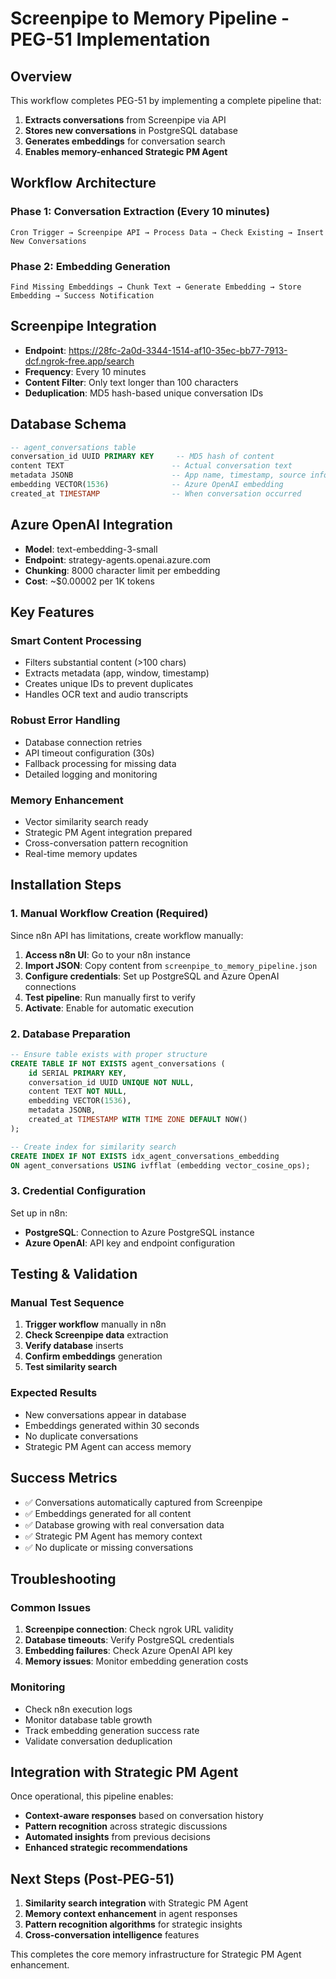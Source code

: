 # Screenpipe to Memory Pipeline - PEG-51 Implementation

## Overview
This workflow completes PEG-51 by implementing a complete pipeline that:
1. **Extracts conversations** from Screenpipe via API
2. **Stores new conversations** in PostgreSQL database
3. **Generates embeddings** for conversation search
4. **Enables memory-enhanced Strategic PM Agent**

## Workflow Architecture

### Phase 1: Conversation Extraction (Every 10 minutes)
```
Cron Trigger → Screenpipe API → Process Data → Check Existing → Insert New Conversations
```

### Phase 2: Embedding Generation
```
Find Missing Embeddings → Chunk Text → Generate Embedding → Store Embedding → Success Notification
```

## Screenpipe Integration
- **Endpoint**: https://28fc-2a0d-3344-1514-af10-35ec-bb77-7913-dcf.ngrok-free.app/search
- **Frequency**: Every 10 minutes
- **Content Filter**: Only text longer than 100 characters
- **Deduplication**: MD5 hash-based unique conversation IDs

## Database Schema
```sql
-- agent_conversations table
conversation_id UUID PRIMARY KEY     -- MD5 hash of content
content TEXT                        -- Actual conversation text
metadata JSONB                      -- App name, timestamp, source info  
embedding VECTOR(1536)              -- Azure OpenAI embedding
created_at TIMESTAMP                -- When conversation occurred
```

## Azure OpenAI Integration
- **Model**: text-embedding-3-small
- **Endpoint**: strategy-agents.openai.azure.com
- **Chunking**: 8000 character limit per embedding
- **Cost**: ~$0.00002 per 1K tokens

## Key Features

### Smart Content Processing
- Filters substantial content (>100 chars)
- Extracts metadata (app, window, timestamp)
- Creates unique IDs to prevent duplicates
- Handles OCR text and audio transcripts

### Robust Error Handling
- Database connection retries
- API timeout configuration (30s)
- Fallback processing for missing data
- Detailed logging and monitoring

### Memory Enhancement
- Vector similarity search ready
- Strategic PM Agent integration prepared
- Cross-conversation pattern recognition
- Real-time memory updates

## Installation Steps

### 1. Manual Workflow Creation (Required)
Since n8n API has limitations, create workflow manually:

1. **Access n8n UI**: Go to your n8n instance
2. **Import JSON**: Copy content from `screenpipe_to_memory_pipeline.json`
3. **Configure credentials**: Set up PostgreSQL and Azure OpenAI connections
4. **Test pipeline**: Run manually first to verify
5. **Activate**: Enable for automatic execution

### 2. Database Preparation
```sql
-- Ensure table exists with proper structure
CREATE TABLE IF NOT EXISTS agent_conversations (
    id SERIAL PRIMARY KEY,
    conversation_id UUID UNIQUE NOT NULL,
    content TEXT NOT NULL,
    embedding VECTOR(1536),
    metadata JSONB,
    created_at TIMESTAMP WITH TIME ZONE DEFAULT NOW()
);

-- Create index for similarity search
CREATE INDEX IF NOT EXISTS idx_agent_conversations_embedding 
ON agent_conversations USING ivfflat (embedding vector_cosine_ops);
```

### 3. Credential Configuration
Set up in n8n:
- **PostgreSQL**: Connection to Azure PostgreSQL instance
- **Azure OpenAI**: API key and endpoint configuration

## Testing & Validation

### Manual Test Sequence
1. **Trigger workflow** manually in n8n
2. **Check Screenpipe data** extraction
3. **Verify database** inserts
4. **Confirm embeddings** generation
5. **Test similarity search**

### Expected Results
- New conversations appear in database
- Embeddings generated within 30 seconds
- No duplicate conversations
- Strategic PM Agent can access memory

## Success Metrics
- ✅ Conversations automatically captured from Screenpipe
- ✅ Embeddings generated for all content
- ✅ Database growing with real conversation data
- ✅ Strategic PM Agent has memory context
- ✅ No duplicate or missing conversations

## Troubleshooting

### Common Issues
1. **Screenpipe connection**: Check ngrok URL validity
2. **Database timeouts**: Verify PostgreSQL credentials
3. **Embedding failures**: Check Azure OpenAI API key
4. **Memory issues**: Monitor embedding generation costs

### Monitoring
- Check n8n execution logs
- Monitor database table growth
- Track embedding generation success rate
- Validate conversation deduplication

## Integration with Strategic PM Agent

Once operational, this pipeline enables:
- **Context-aware responses** based on conversation history
- **Pattern recognition** across strategic discussions
- **Automated insights** from previous decisions
- **Enhanced strategic recommendations**

## Next Steps (Post-PEG-51)
1. **Similarity search integration** with Strategic PM Agent
2. **Memory context enhancement** in agent responses  
3. **Pattern recognition algorithms** for strategic insights
4. **Cross-conversation intelligence** features

This completes the core memory infrastructure for Strategic PM Agent enhancement.
